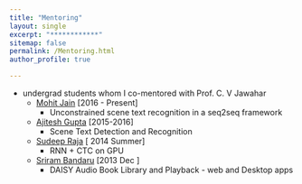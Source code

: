 ```yaml
---
title: "Mentoring"
layout: single
excerpt: "************"
sitemap: false
permalink: /Mentoring.html
author_profile: true

---
```

- undergrad students  whom I co-mentored with Prof. C. V Jawahar
	- [Mohit Jain][1] [2016 - Present]
		- Unconstrained scene text recognition in a seq2seq framework
	- [Ajitesh Gupta][4] [2015-2016]
		- Scene Text Detection and Recognition
	- [Sudeep Raja][2] [ 2014 Summer]
		- RNN + CTC on GPU
	- [Sriram Bandaru][3] [2013 Dec ]
		- DAISY Audio Book Library and Playback - web and Desktop apps

[1]: https://researchweb.iiit.ac.in/~mohit.jain/
[2]: http://cse.iitkgp.ac.in/~psraja/
[3]: http://iitg.academia.edu/SriramBandaru
[4]: http://web.iiit.ac.in/~ajitesh.gupta/
